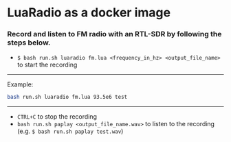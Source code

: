 # LuaRadio as a docker image

### Record and listen to FM radio with an RTL-SDR by following the steps below. 

- `$ bash run.sh luaradio fm.lua <frequency_in_hz> <output_file_name>` to start the recording 
***
  Example: 
  ```bash
  bash run.sh luaradio fm.lua 93.5e6 test
  ```
***
- `CTRL+C` to stop the recording
- `bash run.sh paplay <output_file_name.wav>` to listen to the recording (e.g. `$ bash run.sh paplay test.wav`)

